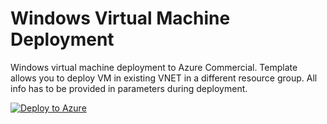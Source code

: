# Windows Virtual Machine Deployment
Windows virtual machine deployment to Azure Commercial.  Template allows you to deploy VM in existing VNET in a different resource group.  All info has to be provided in parameters during deployment.

[![Deploy to Azure](https://aka.ms/deploytoazurebutton)](https://portal.azure.com/#create/Microsoft.Template/uri/https%3A%2F%2Fraw.githubusercontent.com%2Ftoddnelson5%2Fvmdeploy%2Fmaster%2FWindowsVirtualMachine.json)
